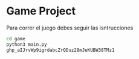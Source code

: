 # Game Project

Para correr el juego debes seguir las isntrucciones

```sh
cd game
python3 main.py
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
```